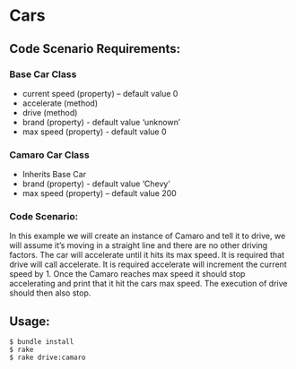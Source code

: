 # Cars

## Code Scenario Requirements:

### Base Car Class

* current speed (property) – default value 0
* accelerate (method)
* drive (method)
* brand (property) - default value ‘unknown’
* max speed (property) - default value 0

### Camaro Car Class

* Inherits Base Car
* brand (property) - default value ‘Chevy’
* max speed (property) – default value 200

### Code Scenario:

In this example we will create an instance of Camaro and tell it to
drive, we will assume it’s moving in a straight line and there are no
other driving factors. The car will accelerate until it hits its max
speed. It is required that drive will call accelerate. It is required
accelerate will increment the current speed by 1. Once the Camaro
reaches max speed it should stop accelerating and print that it hit
the cars max speed. The execution of drive should then also stop.


## Usage:

    $ bundle install
    $ rake
    $ rake drive:camaro
